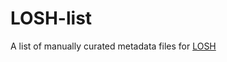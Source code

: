 # LOSH-list
A list of manually curated metadata files for [LOSH](https://github.com/OPEN-NEXT/LOSH/)
